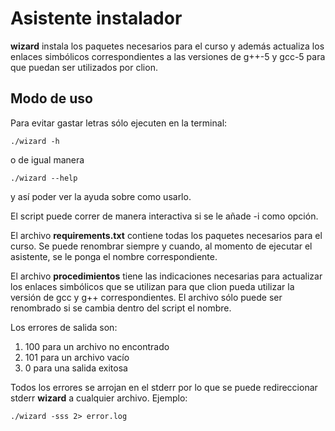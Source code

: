 
# Asistente instalador

**wizard** instala los paquetes necesarios para el curso y además actualiza los enlaces simbólicos
correspondientes a las versiones de g++-5 y gcc-5 para que puedan ser utilizados por clion.


## Modo de uso

Para evitar gastar letras sólo ejecuten en la terminal:

```shell
./wizard -h
```

o de igual manera

```shell
./wizard --help
```

y así poder ver la ayuda sobre como usarlo.

El script puede correr de manera interactiva si se le añade -i como opción.

El archivo **requirements.txt** contiene todas los paquetes necesarios para el curso. Se puede renombrar siempre y cuando, al momento de ejecutar el asistente, se le ponga el nombre correspondiente.

El archivo **procedimientos** tiene las indicaciones necesarias para actualizar los enlaces simbólicos que se utilizan para que clion pueda utilizar la versión de gcc y g++ correspondientes. El archivo sólo puede ser renombrado si se cambia dentro del script el nombre.

Los errores de salida son:

1. 100 para un archivo no encontrado
2. 101 para un archivo vacío
3. 0 para una salida exitosa

Todos los errores se arrojan en el stderr por lo que se puede redireccionar stderr **wizard** a cualquier archivo.
Ejemplo:


```shell
./wizard -sss 2> error.log
```